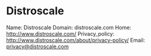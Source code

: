 
# Distroscale

Name: Distroscale
Domain: distroscale.com
Home: http://www.distroscale.com/
Privacy_policy: http://www.distroscale.com/about/privacy-policy/
Email: privacy@distroscale.com
